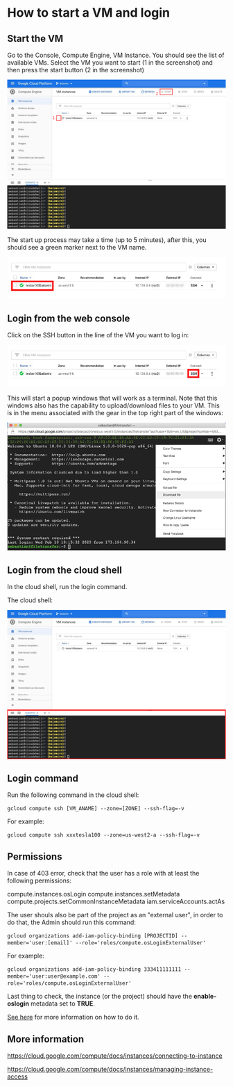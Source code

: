 
How to start a VM and login
===========================

Start the VM
------------

Go to the Console, Compute Engine, VM Instance. You should see the list of available VMs. Select the VM you want to start (1 in the screenshot) and then press the start button (2 in the screenshot)

![vm in the compute console](imgs/fig1.png?raw=true)

The start up process may take a time (up to 5 minutes), after this, you should see a green marker next to the VM name.

![VM working](imgs/fig2.png?raw=true)


Login from the web console
--------------------------

Click on the SSH button in the line of the VM you want to log in:

![ssh button](imgs/fig3.png?raw=true)

This will start a popup windows that will work as a terminal. Note that this windows also has the capability to upload/download files to your VM. This is in the menu associated with the gear in the top right part of the windows:

![web terminal with upload download menu](imgs/Screen%20Shot%202020-02-19%20at%203.38.05%20PM.png?raw=true)


Login from the cloud shell
--------------------------

In the cloud shell, run the login command.

The cloud shell:

![the cloud shell](imgs/fig4.png?raw=true)


Login command
-------------

Run the following command in the cloud shell:

```
gcloud compute ssh [VM_ANAME] --zone=[ZONE] --ssh-flag=-v 
```

For example:
```
gcloud compute ssh xxxtesla100 --zone=us-west2-a --ssh-flag=-v 
```


Permissions
-----------

In case of 403 error, check that the user has a role with at least the following permissions:

compute.instances.osLogin
compute.instances.setMetadata
compute.projects.setCommonInstanceMetadata
iam.serviceAccounts.actAs

The user shouls also be part of the project as an "external user", in order to do that, the Admin should run this command:

```
gcloud organizations add-iam-policy-binding [PROJECTID] --member='user:[email]' --role='roles/compute.osLoginExternalUser'
```

For example:

```
gcloud organizations add-iam-policy-binding 333411111111 --member='user:user@example.com' --role='roles/compute.osLoginExternalUser'
````

Last thing to check, the instance (or the project) should have the **enable-oslogin** metadata set to **TRUE**.

[See here](https://cloud.google.com/compute/docs/instances/managing-instance-access) for more information on how to do it.



More information
----------------

https://cloud.google.com/compute/docs/instances/connecting-to-instance

https://cloud.google.com/compute/docs/instances/managing-instance-access


